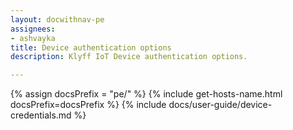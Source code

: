 ```yaml
---
layout: docwithnav-pe
assignees:
- ashvayka
title: Device authentication options
description: Klyff IoT Device authentication options.

---
```


{% assign docsPrefix = "pe/" %}
{% include get-hosts-name.html docsPrefix=docsPrefix %}
{% include docs/user-guide/device-credentials.md %}